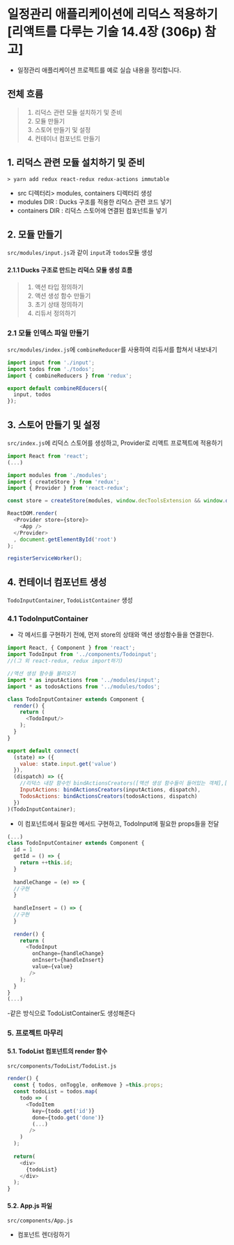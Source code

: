 # 일정관리 애플리케이션에 리덕스 적용하기 [리액트를 다루는 기술 14.4장 (306p) 참고]
- 일정관리 애플리케이션 프로젝트를 예로 실습 내용을 정리합니다.
## 전체 흐름
> 1. 리덕스 관련 모듈 설치하기 및 준비 
> 2. 모듈 만들기
> 3. 스토어 만들기 및 설정
> 4. 컨테이너 컴포넌트 만들기

## 1. 리덕스 관련 모듈 설치하기 및 준비
`> yarn add redux react-redux redux-actions immutable`
- src 디렉터리> modules, containers 디렉터리 생성
- modules DIR : Ducks 구조를 적용한 리덕스 관련 코드 넣기
- containers DIR : 리덕스 스토어에 연결된 컴포넌트들 넣기

## 2. 모듈 만들기
`src/modules/input.js`과 같이 `input`과  `todos`모듈 생성

#### 2.1.1 Ducks 구조로 만드는 리덕스 모듈 생성 흐름
> 1. 액션 타입 정의하기
> 2. 액션 생성 함수 만들기
> 3. 초기 상태 정의하기
> 4. 리듀서 정의하기

### 2.1 모듈 인덱스 파일 만들기
`src/modules/index.js`에 `combineReducer`를 사용하여 리듀서를 합쳐서 내보내기
```javascript
import input from './input';
import todos from './todos';
import { combineReducers } from 'redux';

export default combineREducers({
  input, todos
});
```

## 3. 스토어 만들기 및 설정
`src/index.js`에 리덕스 스토어를 생성하고, Provider로 리액트 프로젝트에 적용하기  
```javascript
import React from 'react';
(...)

import modules from './modules';
import { createStore } from 'redux';
import { Provider } from 'react-redux';

const store = createStore(modules, window.decToolsExtension && window.decToolsExtension());

ReactDOM.render(
  <Provider store={store}>
    <App />
  </Provider>
  , document.getElementById('root')
);

registerServiceWorker();
```

## 4. 컨테이너 컴포넌트 생성
`TodoInputContainer`, `TodoListContainer` 생성
### 4.1 TodoInputContainer
- 각 메서드를 구현하기 전에, 먼저 store의 상태와 액션 생성함수들을 연결한다. 
```javascript
import React, { Component } from 'react';
import TodoInput from '../components/Todoinput';
//(그 외 react-redux, redux import하기)

//액션 생성 함수들 불러오기
import * as inputActions from '../modules/input';
import * as todosActions from '../modules/todos';

class TodoInputContainer extends Component {
  render() {
    return (
      <TodoInput/>
    );
  }
}

export default connect(
  (state) => ({
    value: state.input.get('value')
  }),
  (dispatch) => ({
    //리덕스 내장 함수인 bindActionsCreators([액션 생성 함수들이 들어있는 객체],[dispatch])
    InputActions: bindActionsCreators(inputActions, dispatch),
    TodosActions: bindActionsCreators(todosActions, dispatch)
  })
)(TodoInputContainer);
```
- 이 컴포넌트에서 필요한 메서드 구현하고, TodoInput에 필요한 props들을 전달
```javascript
(...)
class TodoInputContainer extends Component {
  id = 1 
  getId = () => {
    return ++this.id;
  }
  
  handleChange = (e) => {
  //구현
  }
  
  handleInsert = () => {
  //구현
  }
  
  render() {
    return (
      <TodoInput
        onChange={handleChange}
        onInsert={handleInsert}
        value={value}
       />
    );
  }
}
(...)
```
-같은 방식으로 TodoListContainer도 생성해준다

### 5. 프로젝트 마무리
#### 5.1. TodoList 컴포넌트의 render 함수
`src/components/TodoList/TodoList.js`
```javascript
render() {
  const { todos, onToggle, onRemove } =this.props;
  const todoList = todos.map(
    todo => (
      <TodoItem
        key={todo.get('id')}
        done={todo.get('done')}
        (...)
       />
    )
  );
  
  return(
    <div>
      {todoList}
    </div>
  );
}
```
#### 5.2. App.js 파일
`src/components/App.js`
- 컴포넌트 렌더링하기
